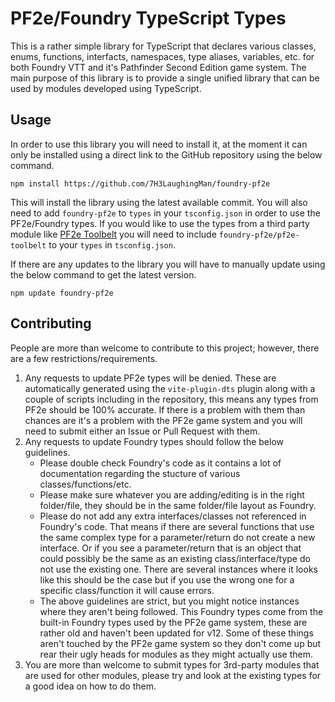 # PF2e/Foundry TypeScript Types

This is a rather simple library for TypeScript that declares various classes, enums, functions, interfacts, namespaces, type aliases, variables, etc. for both Foundry VTT and it's Pathfinder Second Edition game system.
The main purpose of this library is to provide a single unified library that can be used by modules developed using TypeScript.

## Usage

In order to use this library you will need to install it, at the moment it can only be installed using a direct link to the GitHub repository using the below command.

```
npm install https://github.com/7H3LaughingMan/foundry-pf2e
```

This will install the library using the latest available commit. You will also need to add `foundry-pf2e` to `types` in your `tsconfig.json` in order to use the PF2e/Foundry types. If you would like to use the types from a third party module like [PF2e Toolbelt](https://github.com/reonZ/pf2e-toolbelt) you will need to include `foundry-pf2e/pf2e-toolbelt` to your `types` in `tsconfig.json`.

If there are any updates to the library you will have to manually update using the below command to get the latest version.

```
npm update foundry-pf2e
```

## Contributing

People are more than welcome to contribute to this project; however, there are a few restrictions/requirements.

1. Any requests to update PF2e types will be denied. These are automatically generated using the `vite-plugin-dts` plugin along with a couple of scripts including in the repository, this means any types from PF2e should be 100% accurate. If there is a problem with them than chances are it's a problem with the PF2e game system and you will need to submit either an Issue or Pull Request with them.
2. Any requests to update Foundry types should follow the below guidelines.
     - Please double check Foundry's code as it contains a lot of documentation regarding the stucture of various classes/functions/etc.
     - Please make sure whatever you are adding/editing is in the right folder/file, they should be in the same folder/file layout as Foundry.
     - Please do not add any extra interfaces/classes not referenced in Foundry's code. That means if there are several functions that use the same complex type for a parameter/return do not create a new interface. Or if you see a parameter/return that is an object that could possibly be the same as an existing class/interface/type do not use the existing one. There are several instances where it looks like this should be the case but if you use the wrong one for a specific class/function it will cause errors.
     - The above guidelines are strict, but you might notice instances where they aren't being followed. This Foundry types come from the built-in Foundry types used by the PF2e game system, these are rather old and haven't been updated for v12. Some of these things aren't touched by the PF2e game system so they don't come up but rear their ugly heads for modules as they might actually use them.
3. You are more than welcome to submit types for 3rd-party modules that are used for other modules, please try and look at the existing types for a good idea on how to do them.
